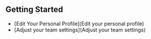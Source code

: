 ## Getting Started
* [Edit Your Personal Profile](Edit your personal profile)
* [Adjust your team settings](Adjust your team settings)